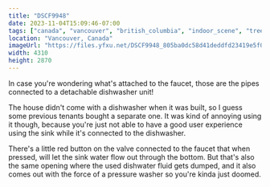```yaml
---
title: "DSCF9948"
date: 2023-11-04T15:09:46-07:00
tags: ["canada", "vancouver", "british_columbia", "indoor_scene", "trees", "lights"]
location: "Vancouver, Canada"
imageUrl: "https://files.yfxu.net/DSCF9948_805ba0dc58d41deddfd23419e5f00732.jpg"
width: 4310
height: 2870
---
```


In case you're wondering what's attached to the faucet, those are the pipes connected to a detachable dishwasher unit!

The house didn't come with a dishwasher when it was built, so I guess some previous tenants bought a separate one. It was kind of annoying using it though, because you're just not able to have a good user experience using the sink while it's connected to the dishwasher.

There's a little red button on the valve connected to the faucet that when pressed, will let the sink water flow out through the bottom. But that's also the same opening where the used dishwater fluid gets dumped, and it also comes out with the force of a pressure washer so you're kinda just doomed.
